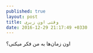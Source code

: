 ```yaml
---
published: true
layout: post
title: وقتی اون زیری
date: 2016-12-29 21:17:49 +0330
---
```


اون زمان‌ها به من فکر میکنی؟
